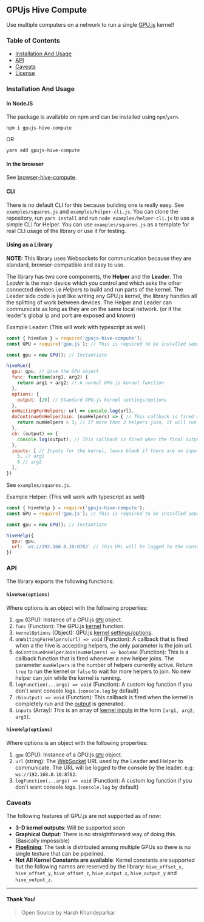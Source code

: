 ## GPUjs Hive Compute
Use multiple computers on a network to run a single [GPU.js](https://github.com/gpujs/gpu.js) kernel!

### Table of Contents
- [Installation And Usage](#installation-and-usage)
- [API](#api)
- [Caveats](#caveats)
- [License](LICENSE)

### Installation And Usage
#### In NodeJS
The package is available on npm and can be installed using `npm`/`yarn`.
```
npm i gpujs-hive-compute
```
OR
```
yarn add gpujs-hive-compute
```

#### In the browser
See [browser-hive-compute](https://github.com/HarshKhandeparkar/browser-hive-compute).

#### CLI
There is no default CLI for this because building one is really easy. See `examples/squares.js` and `examples/helper-cli.js`.
You can clone the repository, run `yarn install` and run `node examples/helper-cli.js` to use a simple CLI for Helper. You can use `examples/squares.js` as a template for real CLI usage of the library or use it for testing.

#### Using as a Library
**NOTE:** This library uses Websockets for communication because they are standard, browser-compatible and easy to use.

The library has two core components, the **Helper** and the **Leader**. The *Leader* is the main device which you control and which asks the other connected devices i.e *Helper*s to build and run parts of the kernel. The Leader side code is just like writing any GPU.js kernel, the library handles all the splitting of work between devices. The Helper and Leader can communicate as long as they are on the same local network. (or if the leader's global ip and port are exposed and known)

Example Leader: (This will work with typescript as well)
```js
const { hiveRun } = require('gpujs-hive-compute');
const GPU = require('gpu.js'); // This is required to be installed separately

const gpu = new GPU(); // Instantiate

hiveRun({
  gpu: gpu, // give the GPU object
  func: function(arg1, arg2) {
    return arg1 + arg2; // A normal GPU.js kernel function
  },
  options: {
    output: [20] // Standard GPU.js kernel settings/options
  },
  onWaitingForHelpers: url => console.log(url),
  doContinueOnHelperJoin: (numHelpers) => { // This callback is fired whenever a new helper joins. Return true
    return numHelpers > 3; // If more than 3 helpers join, it will run the kernel and during this time, no new helper can join.
  },
  cb: (output) => {
    console.log(output); // This callback is fired when the final output is generated
  },
  inputs: [ // Inputs for the kernel, leave blank if there are no inputs.
    5, // arg1
    6 // arg2
  ],
})
```
See `examples/squares.js`.

Example Helper: (This will work with typescript as well)
```js
const { hiveHelp } = require('gpujs-hive-compute');
const GPU = require('gpu.js'); // This is required to be installed separately

const gpu = new GPU(); // Instantiate

hiveHelp({
  gpu: gpu,
  url: `ws://192.168.0.10:8782` // This URL will be logged to the console by the Leader and will differ from device to device.
})
```

### API
The library exports the following functions:

#### `hiveRun(options)`
Where options is an object with the following properties:
1. `gpu` (GPU): Instance of a GPU.js [`GPU`](https://github.com/gpujs/gpu.js#gpu-settings) object.
2. `func` (Function): The GPU.js [kernel](https://github.com/gpujs/gpu.js#creating-and-running-functions) function.
3. `kernelOptions` (Object): GPU.js [kernel settings/options](https://github.com/gpujs/gpu.js#gpucreatekernel-settings).
4. `onWaitingForHelpers(url) => void` (Function): A callback that is fired when a the hive is accepting helpers, the only parameter is the join url.
5. `doContinueOnHelperJoin(numHelpers) => boolean` (Function): This is a callback function that is fired whenever a new helper joins. The parameter `numHelpers` is the number of helpers currently active. Return `true` to run the kernel or `false` to wait for more helpers to join. No new helper can join while the kernel is running.
6. `logFunction(...args) => void` (Function): A custom log function if you don't want console logs.  (`console.log` by default)
7. `cb(output) => void` (Function): This callback is fired when the kernel is completely run and the [output](https://github.com/gpujs/gpu.js#creating-and-running-functions) is generated.
8. `inputs` (Array): This is an array of [kernel inputs](https://github.com/gpujs/gpu.js#accepting-input) in the form `[arg1, arg2, arg3]`.

#### `hiveHelp(options)`
Where options is an object with the following properties:
1. `gpu` (GPU): Instance of a GPU.js [`GPU`](https://github.com/gpujs/gpu.js#gpu-settings) object.
2. `url` (string): The [WebSocket](https://developer.mozilla.org/en-US/docs/Web/API/WebSockets_API) URL used by the Leader and Helper to communicate. The URL will be logged to the console by the leader. e.g: `ws://192.168.0.10:8782`.
3. `logFunction(...args) => void` (Function): A custom log function if you don't want console logs.  (`console.log` by default)

### Caveats
The following features of GPU.js are not supported as of now:
- **3-D kernel outputs**: Will be supported soon
- **Graphical Output**: There is no straightforward way of doing this. (Basically impossible)
- [**Pipelining**](https://github.com/gpujs/gpu.js#pipelining): The task is distributed among multiple GPUs so there is no single texture that can be pipelined.
- **Not All Kernel Constants are available**: Kernel constants are supported but the following names are reserved by the library: `hive_offset_x`, `hive_offset_y`, `hive_offset_z`, `hive_output_x`, `hive_output_y` and `hive_output_z`.


****
#### Thank You!
> Open Source by Harsh Khandeparkar
